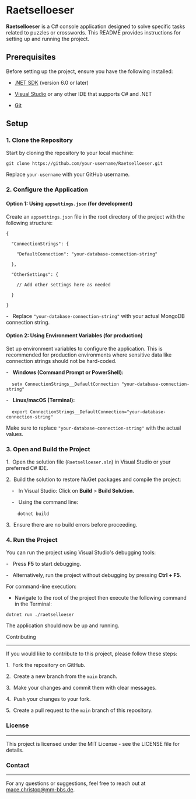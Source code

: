 # Raetselloeser

**Raetselloeser** is a C# console application designed to solve specific tasks related to puzzles or crosswords. This README provides instructions for setting up and running the project.

## Prerequisites

Before setting up the project, ensure you have the following installed:

- [.NET SDK](https://dotnet.microsoft.com/download) (version 6.0 or later)

- [Visual Studio](https://visualstudio.microsoft.com/) or any other IDE that supports C# and .NET

- [Git](https://git-scm.com/)

## Setup

### 1. Clone the Repository

Start by cloning the repository to your local machine:

```
git clone https://github.com/your-username/Raetselloeser.git
```

Replace `your-username` with your GitHub username.

### 2\. Configure the Application

#### Option 1: Using `appsettings.json` (for development)

Create an `appsettings.json` file in the root directory of the project with the following structure:

```
{

  "ConnectionStrings": {

    "DefaultConnection": "your-database-connection-string"

  },

  "OtherSettings": {

    // Add other settings here as needed

  }

}
```

-   Replace `"your-database-connection-string"` with your actual MongoDB connection string.

#### Option 2: Using Environment Variables (for production)

Set up environment variables to configure the application. This is recommended for production environments where sensitive data like connection strings should not be hard-coded.

-   **Windows (Command Prompt or PowerShell):**

    ```
    setx ConnectionStrings__DefaultConnection "your-database-connection-string"
    ```

-   **Linux/macOS (Terminal):**

    ```
    export ConnectionStrings__DefaultConnection="your-database-connection-string"
    ```

Make sure to replace `"your-database-connection-string"` with the actual values.

### 3\. Open and Build the Project

1\.  Open the solution file (`Raetselloeser.sln`) in Visual Studio or your preferred C# IDE.

2\.  Build the solution to restore NuGet packages and compile the project:

    -   In Visual Studio: Click on **Build** > **Build Solution**.

    -   Using the command line:

        ```
        dotnet build
        ```

3\.  Ensure there are no build errors before proceeding.

### 4\. Run the Project

You can run the project using Visual Studio's debugging tools:

-   Press **F5** to start debugging.

-   Alternatively, run the project without debugging by pressing **Ctrl + F5**.

For command-line execution:

- Navigate to the root of the project then execute the following command in the Terminal:

```
dotnet run ./raetselloeser
```

The application should now be up and running.

Contributing

------------

If you would like to contribute to this project, please follow these steps:

1\.  Fork the repository on GitHub.

2\.  Create a new branch from the `main` branch.

3\.  Make your changes and commit them with clear messages.

4\.  Push your changes to your fork.

5\.  Create a pull request to the `main` branch of this repository.

### License

-------

This project is licensed under the MIT License - see the LICENSE file for details.

### Contact

-------

For any questions or suggestions, feel free to reach out at mace.christop@mm-bbs.de.
